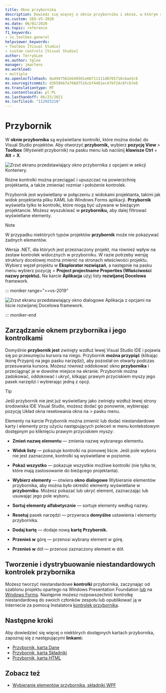 ```yaml
---
title: Okno przybornika
description: Dowiedz się więcej o oknie przybornika i oknie, w którym są wyświetlane kontrolki, które można dodać Visual Studio projektach.
ms.custom: SEO-VS-2020
ms.date: 06/01/2020
ms.topic: reference
f1_keywords:
- vs.toolbox.general
helpviewer_keywords:
- Toolbox [Visual Studio]
- custom controls [Visual Studio]
author: TerryGLee
ms.author: tglee
manager: jmartens
ms.workload:
- multiple
ms.openlocfilehash: 0a4947562eb49501e60711111d8765716cbae5c6
ms.sourcegitcommit: d3658667e768d7516cbf4461ec47bf24c8fcb7e6
ms.translationtype: MT
ms.contentlocale: pl-PL
ms.lasthandoff: 06/25/2021
ms.locfileid: "112925218"
---
```

# <a name="toolbox"></a>Przybornik

W **oknie przybornika** są wyświetlane kontrolki, które można dodać do Visual Studio projektów. Aby otworzyć **przybornik,** wybierz **pozycję View**  >  **Toolbox** (Wyświetl przybornik) na pasku menu lub naciśnij **klawisze Ctrl** + **Alt** + **X**.

![Zrzut ekranu przedstawiający okno przybornika z opcjami w sekcji Kontenery.](media/vs-2019/toolbox.png "Zrzut ekranu przedstawiający okno przybornika")

Różne kontrolki można przeciągać i upuszczać na powierzchnię projektanta, a także zmieniać rozmiar i położenie kontrolek.

Przybornik jest wyświetlany w połączeniu z widokami projektanta, takimi jak widok projektanta pliku XAML lub Windows Forms aplikacji. **Przybornik** wyświetla tylko te kontrolki, które mogą być używane w bieżącym projektancie. Możesz wyszukiwać w **przyborniku,** aby dalej filtrować wyświetlane elementy.

> [!NOTE]
> W przypadku niektórych typów projektów **przybornik** może nie pokazywać żadnych elementów.

Wersja .NET, dla których jest przeznaczony projekt, ma również wpływ na zestaw kontrolek widocznych w przyborniku. W razie potrzeby wersję struktury docelowej można zmienić na stronach właściwości projektu. Wybierz węzeł projektu w **Eksplorator rozwiązań**, a następnie na pasku menu wybierz pozycję   >  **Project projectname Properties (Właściwości nazwy projektu).** Na karcie **Aplikacja** użyj listy **rozwijanej Docelowa** framework.

::: moniker range=">=vs-2019"

![Zrzut ekranu przedstawiający okno dialogowe Aplikacja z opcjami na liście rozwijanej Docelowa framework.](media/vs-2019/toolbox-change-dotnet-version.png "Zrzut ekranu przedstawiający okno dialogowe, w którym można zmienić wersję programu .NET")

::: moniker-end

## <a name="manage-the-toolbox-window-and-its-controls"></a>Zarządzanie oknem przybornika i jego kontrolkami

Domyślnie **przybornik jest** zwinięty wzdłuż lewej Visual Studio IDE i pojawia się po przesunięciu kursora na niego. Przybornik **można przypiąć** (klikając ikonę Przypnij na jego pasku narzędzi), aby pozostał on otwarty podczas przesuwania kursora.  Możesz również oddokować okno **przybornika** i przeciągnąć je w dowolne miejsce na ekranie. Przybornik można zadokować, oddokować i ukryć, klikając prawym przyciskiem myszy jego pasek narzędzi i wybierając jedną z opcji. 

> [!TIP]
> Jeśli przybornik nie jest już wyświetlany jako zwinięty wzdłuż lewej strony środowiska IDE Visual Studio, możesz dodać go ponownie, wybierając pozycję Układ okna resetowania okna na  >   pasku menu.

Elementy na karcie Przybornik  można zmienić lub dodać niestandardowe karty i elementy przy użyciu następujących poleceń w menu kontekstowym dostępnym po kliknięciu prawym przyciskiem myszy:

- **Zmień nazwę elementu** — zmienia nazwę wybranego elementu.

- **Widok listy** — pokazuje kontrolki na pionowej liście. Jeśli pole wyboru nie jest zaznaczone, kontrolki są wyświetlane w poziomie.

- **Pokaż wszystko** — pokazuje wszystkie możliwe kontrolki (nie tylko te, które mają zastosowanie do bieżącego projektanta).

- **Wybierz elementy** — otwiera **okno dialogowe** Wybieranie elementów przybornika, aby można było określić elementy wyświetlane w **przyborniku**. Możesz pokazać lub ukryć element, zaznaczając lub usuwając jego pole wyboru.

- **Sortuj elementy alfabetycznie** — sortuje elementy według nazwy.

- **Resetuj** pasek narzędzi — przywraca **domyślne** ustawienia i elementy przybornika.

- **Dodaj kartę** — dodaje nową **kartę Przybornik.**

- **Przenieś w** górę — przenosi wybrany element w górę.

- **Przenieś w** dół — przenosi zaznaczony element w dół.

## <a name="create-and-distribute-custom-toolbox-controls"></a>Tworzenie i dystrybuowanie niestandardowych kontrolek przybornika

Możesz tworzyć niestandardowe **kontrolki** przybornika, zaczynając od szablonu projektu opartego na Windows Presentation Foundation [lub](../../extensibility/creating-a-wpf-toolbox-control.md) na [Windows Forms](../../extensibility/creating-a-windows-forms-toolbox-control.md). Następnie możesz rozpowszechnić kontrolkę niestandardową do swoich członków zespołu lub opublikować ją w Internecie za pomocą Instalatora [kontrolek przybornika](https://download.microsoft.com/download/8/3/6/836657BD-9CCB-4ED4-B9D2-FB769473B284/TCI_whitepaper.docx).

## <a name="next-steps"></a>Następne kroki

Aby dowiedzieć się więcej o niektórych dostępnych kartach przybornika, zapoznaj się z następującymi **linkami:**

- [Przybornik, karta Dane](../../ide/reference/toolbox-data-tab.md)
- [Przybornik, karta Składniki](../../ide/reference/toolbox-components-tab.md)
- [Przybornik, karta HTML](../../ide/reference/toolbox-html-tab.md)

## <a name="see-also"></a>Zobacz też

- [Wybieranie elementów przybornika, składniki WPF](choose-toolbox-items-wpf-components.md)
